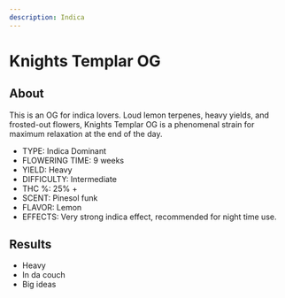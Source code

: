 ```yaml
---
description: Indica
---
```


# Knights Templar OG

## About

This is an OG for indica lovers. Loud lemon terpenes, heavy yields, and frosted-out flowers, Knights Templar OG is a phenomenal strain for maximum relaxation at the end of the day.

* TYPE: Indica Dominant
* FLOWERING TIME: 9 weeks
* YIELD: Heavy
* DIFFICULTY: Intermediate
* THC %: 25% +
* SCENT: Pinesol funk
* FLAVOR: Lemon
* EFFECTS: Very strong indica effect, recommended for night time use.

## Results

* Heavy
* In da couch
* Big ideas
